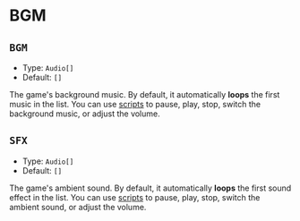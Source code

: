 # BGM

## `BGM`

- Type: `Audio[]`
- Default: `[]`

The game's background music. By default, it automatically **loops** the first music in the list.
You can use [scripts](https://github.com/Withered-Flower-0422/BST/blob/main/_Typings/gameApi/modules/audioManager.d.ts) to pause, play, stop, switch the background music, or adjust the volume.

## `SFX`

- Type: `Audio[]`
- Default: `[]`

The game's ambient sound. By default, it automatically **loops** the first sound effect in the list.
You can use [scripts](https://github.com/Withered-Flower-0422/BST/blob/main/_Typings/gameApi/modules/audioManager.d.ts) to pause, play, stop, switch the ambient sound, or adjust the volume.
